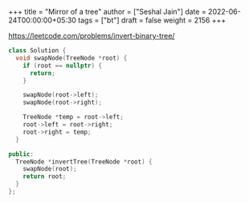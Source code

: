 +++
title = "Mirror of a tree"
author = ["Seshal Jain"]
date = 2022-06-24T00:00:00+05:30
tags = ["bt"]
draft = false
weight = 2156
+++

<https://leetcode.com/problems/invert-binary-tree/>

```cpp
class Solution {
  void swapNode(TreeNode *root) {
    if (root == nullptr) {
      return;
    }

    swapNode(root->left);
    swapNode(root->right);

    TreeNode *temp = root->left;
    root->left = root->right;
    root->right = temp;
  }

public:
  TreeNode *invertTree(TreeNode *root) {
    swapNode(root);
    return root;
  }
};
```
